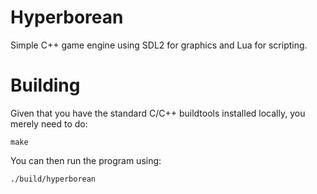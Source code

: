 # Hyperborean

Simple C++ game engine using SDL2 for graphics and Lua for scripting.

# Building

Given that you have the standard C/C++ buildtools installed locally, you merely
need to do:

```shell
make
```

You can then run the program using:

```shell
./build/hyperborean
```



